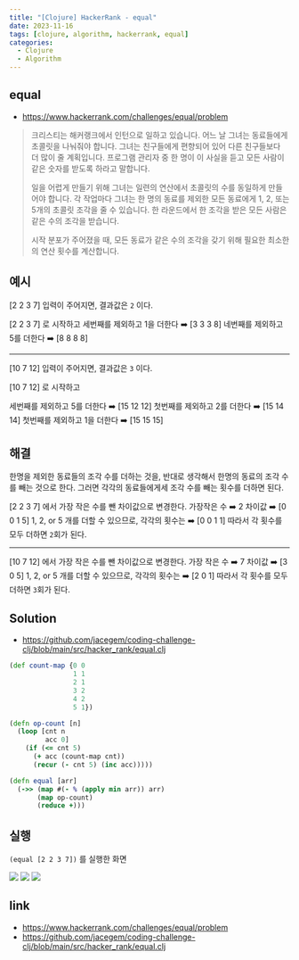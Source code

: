 ```yaml
---
title: "[Clojure] HackerRank - equal"
date: 2023-11-16
tags: [clojure, algorithm, hackerrank, equal]
categories:
  - Clojure
  - Algorithm 
---
```



## equal 

- https://www.hackerrank.com/challenges/equal/problem

> 크리스티는 해커랭크에서 인턴으로 일하고 있습니다. 
> 어느 날 그녀는 동료들에게 초콜릿을 나눠줘야 합니다. 
> 그녀는 친구들에게 편향되어 있어 다른 친구들보다 더 많이 줄 계획입니다. 
> 프로그램 관리자 중 한 명이 이 사실을 듣고 모든 사람이 같은 숫자를 받도록 하라고 말합니다.
>
> 일을 어렵게 만들기 위해 그녀는 일련의 연산에서 초콜릿의 수를 동일하게 만들어야 합니다. 
> 각 작업마다 그녀는 한 명의 동료를 제외한 모든 동료에게 1, 2, 또는 5개의 초콜릿 조각을 줄 수 있습니다. 
> 한 라운드에서 한 조각을 받은 모든 사람은 같은 수의 조각을 받습니다.
>
> 시작 분포가 주어졌을 때, 모든 동료가 같은 수의 조각을 갖기 위해 필요한 최소한의 연산 횟수를 계산합니다.

## 예시

[2 2 3 7] 입력이 주어지면, 결과값은 `2` 이다. 

[2 2 3 7] 로 시작하고
세번째를 제외하고 1을 더한다 ➡️ [3 3 3 8]
네번째를 제외하고 5를 더한다 ➡️ [8 8 8 8]

---

[10 7 12] 입력이 주어지면, 결과값은 `3` 이다. 

[10 7 12] 로 시작하고

세번째를 제외하고 5를 더한다 ➡️ [15 12 12]
첫번째를 제외하고 2를 더한다 ➡️ [15 14 14]
첫번째를 제외하고 1을 더한다 ➡️ [15 15 15]

## 해결

한명을 제외한 동료들의 조각 수를 더하는 것을, 반대로 생각해서 한명의 동료의 조각 수를 빼는 것으로 한다. 
그러면 각각의 동료들에게세 조각 수를 빼는 횟수를 더하면 된다. 

[2 2 3 7] 에서 가장 작은 수를 뺀 차이값으로 변경한다. 
가장작은 수 ➡️ 2
차이값 ➡️ [0 0 1 5]
1, 2, or 5 개를 더할 수 있으므로, 각각의 횟수는 ➡️ [0 0 1 1] 
따라서 각 횟수를 모두 더하면 `2`회가 된다.

---

[10 7 12] 에서 가장 작은 수를 뺀 차이값으로 변경한다. 
가장 작은 수 ➡️ 7
차이값 ➡️ [3 0 5]
1, 2, or 5 개를 더할 수 있으므로, 각각의 횟수는 ➡️ [2 0 1] 
따라서 각 횟수를 모두 더하면 `3`회가 된다.

## Solution 

- https://github.com/jacegem/coding-challenge-clj/blob/main/src/hacker_rank/equal.clj

```clojure
(def count-map {0 0
                1 1
                2 1
                3 2
                4 2
                5 1})

(defn op-count [n]
  (loop [cnt n
         acc 0]
    (if (<= cnt 5)
      (+ acc (count-map cnt))
      (recur (- cnt 5) (inc acc)))))

(defn equal [arr]
  (->> (map #(- % (apply min arr)) arr)
       (map op-count)
       (reduce +)))
```


## 실행

`(equal [2 2 3 7])` 를 실행한 화면

![](https://i.imgur.com/fa8Fhiw.png)
![](https://i.imgur.com/j71RKGq.png)
![](https://i.imgur.com/wsNZuNC.png)

## link

- https://www.hackerrank.com/challenges/equal/problem
- https://github.com/jacegem/coding-challenge-clj/blob/main/src/hacker_rank/equal.clj
